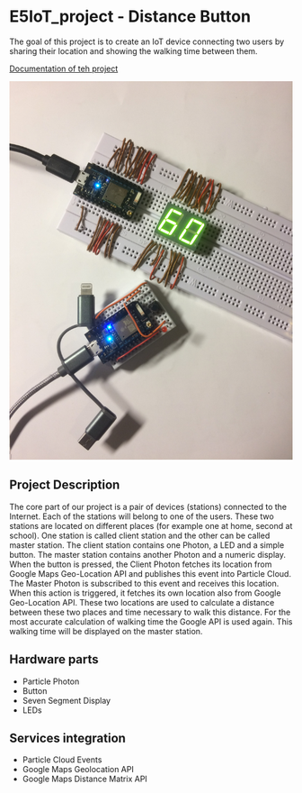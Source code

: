 # E5IoT_project - Distance Button

The goal of this project is to create an IoT device connecting two users by sharing their location and showing the walking time between them.

[Documentation of teh project](distance-button.pdf)

![alt Distance Button](/final_product.jpg)

## Project Description

The core part of our project is a pair of devices (stations) connected to the Internet. Each of the stations will belong to one of the users.
These two stations are located on different places (for example one at home, second at school). One station is called client station and the other can be called master station. The client station contains one Photon, a LED and a simple button. The master station contains another Photon and a numeric display.
When the button is pressed, the Client Photon fetches its location from Google Maps Geo-Location API and publishes this event into Particle Cloud. The Master Photon is subscribed to this event and receives this location. When this action is triggered, it fetches its own location also from Google Geo-Location API. These two locations are used to calculate a distance between these two places and time necessary to walk this distance. For the most accurate calculation of walking time the Google API is used again. This walking time will be displayed on the master station.

## Hardware parts

- Particle Photon
- Button
- Seven Segment Display
- LEDs

## Services integration

- Particle Cloud Events
- Google Maps Geolocation API
- Google Maps Distance Matrix API

